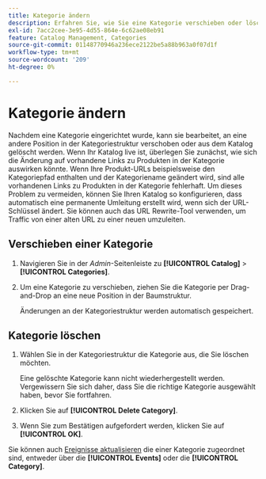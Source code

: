 ```yaml
---
title: Kategorie ändern
description: Erfahren Sie, wie Sie eine Kategorie verschieben oder löschen.
exl-id: 7acc2cee-3e95-4d55-864e-6c62ae08eb91
feature: Catalog Management, Categories
source-git-commit: 01148770946a236ece2122be5a88b963a0f07d1f
workflow-type: tm+mt
source-wordcount: '209'
ht-degree: 0%

---
```


# Kategorie ändern

Nachdem eine Kategorie eingerichtet wurde, kann sie bearbeitet, an eine andere Position in der Kategoriestruktur verschoben oder aus dem Katalog gelöscht werden. Wenn Ihr Katalog live ist, überlegen Sie zunächst, wie sich die Änderung auf vorhandene Links zu Produkten in der Kategorie auswirken könnte. Wenn Ihre Produkt-URLs beispielsweise den Kategoriepfad enthalten und der Kategoriename geändert wird, sind alle vorhandenen Links zu Produkten in der Kategorie fehlerhaft. Um dieses Problem zu vermeiden, können Sie Ihren Katalog so konfigurieren, dass automatisch eine permanente Umleitung erstellt wird, wenn sich der URL-Schlüssel ändert. Sie können auch das URL Rewrite-Tool verwenden, um Traffic von einer alten URL zu einer neuen umzuleiten.

## Verschieben einer Kategorie

1. Navigieren Sie in der _Admin_-Seitenleiste zu **[!UICONTROL Catalog]** > **[!UICONTROL Categories]**.

1. Um eine Kategorie zu verschieben, ziehen Sie die Kategorie per Drag-and-Drop an eine neue Position in der Baumstruktur.

   Änderungen an der Kategoriestruktur werden automatisch gespeichert.

## Kategorie löschen

1. Wählen Sie in der Kategoriestruktur die Kategorie aus, die Sie löschen möchten.

   Eine gelöschte Kategorie kann nicht wiederhergestellt werden. Vergewissern Sie sich daher, dass Sie die richtige Kategorie ausgewählt haben, bevor Sie fortfahren.

1. Klicken Sie auf **[!UICONTROL Delete Category]**.

1. Wenn Sie zum Bestätigen aufgefordert werden, klicken Sie auf **[!UICONTROL OK]**.

Sie können auch [Ereignisse aktualisieren](../merchandising-promotions/event-create.md#create-and-update-events) die einer Kategorie zugeordnet sind, entweder über die **[!UICONTROL Events]** oder die **[!UICONTROL Category]**.
